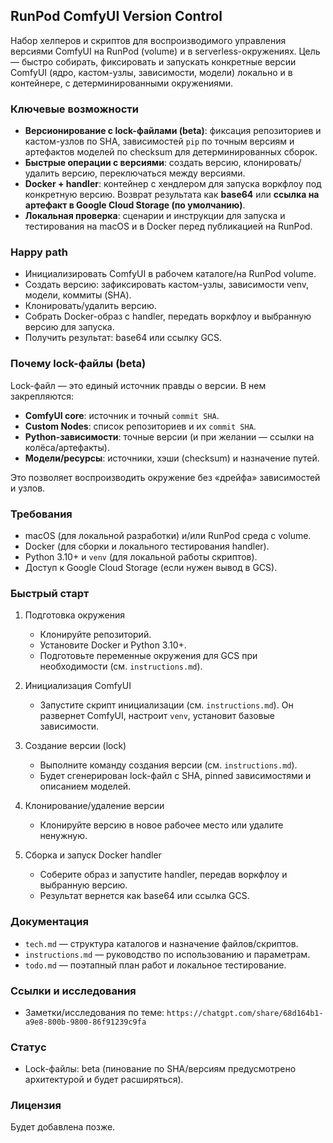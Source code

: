 ## RunPod ComfyUI Version Control

Набор хелперов и скриптов для воспроизводимого управления версиями ComfyUI на RunPod (volume) и в serverless-окружениях. Цель — быстро собирать, фиксировать и запускать конкретные версии ComfyUI (ядро, кастом-узлы, зависимости, модели) локально и в контейнере, с детерминированными окружениями.

### Ключевые возможности

-   **Версионирование с lock-файлами (beta)**: фиксация репозиториев и кастом-узлов по SHA, зависимостей `pip` по точным версиям и артефактов моделей по checksum для детерминированных сборок.
-   **Быстрые операции с версиями**: создать версию, клонировать/удалить версию, переключаться между версиями.
-   **Docker + handler**: контейнер с хендлером для запуска воркфлоу под конкретную версию. Возврат результата как **base64** или **ссылка на артефакт в Google Cloud Storage (по умолчанию)**.
-   **Локальная проверка**: сценарии и инструкции для запуска и тестирования на macOS и в Docker перед публикацией на RunPod.

### Happy path

-   Инициализировать ComfyUI в рабочем каталоге/на RunPod volume.
-   Создать версию: зафиксировать кастом-узлы, зависимости venv, модели, коммиты (SHA).
-   Клонировать/удалить версию.
-   Собрать Docker-образ с handler, передать воркфлоу и выбранную версию для запуска.
-   Получить результат: base64 или ссылку GCS.

### Почему lock-файлы (beta)

Lock-файл — это единый источник правды о версии. В нем закрепляются:

-   **ComfyUI core**: источник и точный `commit SHA`.
-   **Custom Nodes**: список репозиториев и их `commit SHA`.
-   **Python-зависимости**: точные версии (и при желании — ссылки на колёса/артефакты).
-   **Модели/ресурсы**: источники, хэши (checksum) и назначение путей.

Это позволяет воспроизводить окружение без «дрейфа» зависимостей и узлов.

### Требования

-   macOS (для локальной разработки) и/или RunPod среда с volume.
-   Docker (для сборки и локального тестирования handler).
-   Python 3.10+ и `venv` (для локальной работы скриптов).
-   Доступ к Google Cloud Storage (если нужен вывод в GCS).

### Быстрый старт

1. Подготовка окружения

    - Клонируйте репозиторий.
    - Установите Docker и Python 3.10+.
    - Подготовьте переменные окружения для GCS при необходимости (см. `instructions.md`).

2. Инициализация ComfyUI

    - Запустите скрипт инициализации (см. `instructions.md`). Он развернет ComfyUI, настроит `venv`, установит базовые зависимости.

3. Создание версии (lock)

    - Выполните команду создания версии (см. `instructions.md`).
    - Будет сгенерирован lock-файл с SHA, pinned зависимостями и описанием моделей.

4. Клонирование/удаление версии

    - Клонируйте версию в новое рабочее место или удалите ненужную.

5. Сборка и запуск Docker handler
    - Соберите образ и запустите handler, передав воркфлоу и выбранную версию.
    - Результат вернется как base64 или ссылка GCS.

### Документация

-   `tech.md` — структура каталогов и назначение файлов/скриптов.
-   `instructions.md` — руководство по использованию и параметрам.
-   `todo.md` — поэтапный план работ и локальное тестирование.

### Ссылки и исследования

-   Заметки/исследования по теме: `https://chatgpt.com/share/68d164b1-a9e8-800b-9800-86f91239c9fa`

### Статус

-   Lock-файлы: beta (пинование по SHA/версиям предусмотрено архитектурой и будет расширяться).

### Лицензия

Будет добавлена позже.
